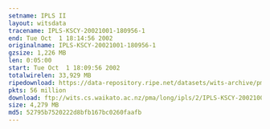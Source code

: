 ```yaml
---
setname: IPLS II
layout: witsdata
tracename: IPLS-KSCY-20021001-180956-1
end: Tue Oct  1 18:14:56 2002
originalname: IPLS-KSCY-20021001-180956-1
gzsize: 1,226 MB
len: 0:05:00
start: Tue Oct  1 18:09:56 2002
totalwirelen: 33,929 MB
ripedownload: https://data-repository.ripe.net/datasets/wits-archive/pma/long/ipls/2/IPLS-KSCY-20021001-180956-1.gz
pkts: 56 million
download: ftp://wits.cs.waikato.ac.nz/pma/long/ipls/2/IPLS-KSCY-20021001-180956-1.gz
size: 4,279 MB
md5: 52795b7520222d8bfb167bc0260faafb
---
```

